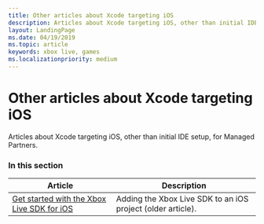 ```yaml
---
title: Other articles about Xcode targeting iOS
description: Articles about Xcode targeting iOS, other than initial IDE setup, for Managed Partners.
layout: LandingPage
ms.date: 04/19/2019
ms.topic: article
keywords: xbox live, games
ms.localizationpriority: medium
---
```


# Other articles about Xcode targeting iOS

Articles about Xcode targeting iOS, other than initial IDE setup, for Managed Partners.


### In this section

| Article | Description |
|---------|-------------|
| [Get started with the Xbox Live SDK for iOS](ios-get-started-with-xsapi.md) | Adding the Xbox Live SDK to an iOS project (older article). |
